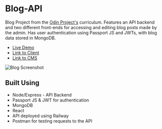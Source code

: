 # Blog-API
Blog Project from the [Odin Project's](https://www.theodinproject.com/lessons/nodejs-blog-api) curriculum. Features an API backend and two different front-ends for accessing and editing blog posts made by the admin. Has user authentication using Passport JS and JWTs, with blog data stored in MongoDB.  

- [Live Demo](https://skim2264.github.io/Blog_Client/)
- [Link to Client](https://github.com/skim2264/Blog_Client)
- [Link to CMS](https://github.com/skim2264/Blog-CMS)

![Blog Screenshot](https://github.com/skim2264/Blog_Client/assets/72099715/b077e27e-57af-4952-8424-dc1ece4a8157)

## Built Using
- Node/Express - API Backend
- Passport JS & JWT for authentication
- MongoDB
- React
- API deployed using Railway
- Postman for testing requests to the API
